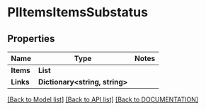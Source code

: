 # PIItemsItemsSubstatus

## Properties
Name | Type | Notes
------------ | ------------- | -------------
**Items** | **List<PIItemsSubstatus>**
**Links** | **Dictionary<string, string>**

[[Back to Model list]](../../DOCUMENTATION.md#documentation-for-models) [[Back to API list]](../../DOCUMENTATION.md#documentation-for-api-endpoints) [[Back to DOCUMENTATION]](../../DOCUMENTATION.md)
